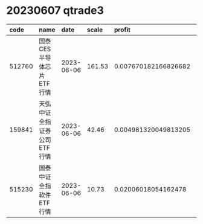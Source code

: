 
# 20230607 qtrade3
 | code | name | date | scale | profit | pattern | success_rate | success_cnt | fund_cnt | 
 | :----- | :----- | :----- | :----- | :----- | :----- | :----- | :----- | :----- | 
 | 512760 | 国泰CES半导体芯片ETF行情 | 2023-06-06 | 161.53 | 0.007670182166826682 | 000011**** | 0.8333333333333334 | 10 | 12 | 
 | 159841 | 天弘中证全指证券公司ETF行情 | 2023-06-06 | 42.46 | 0.004981320049813205 | 001101**** | 0.8461538461538461 | 11 | 13 | 
 | 515230 | 国泰中证全指软件ETF行情 | 2023-06-06 | 10.73 | 0.02006018054162478 | 01111***** | 1.0 | 12 | 12 | 
